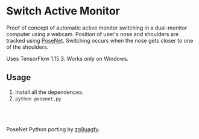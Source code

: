 # Switch Active Monitor

Proof of concept of automatic active monitor switching in a dual-monitor computer using a webcam. Position of user's nose and shoulders are tracked using [PoseNet](https://github.com/tensorflow/tfjs-models/tree/master/posenet). Switching occurs when the nose gets closer to one of the shoulders.

Uses TensorFlow 1.15.3. Works only on Windows.

## Usage
1. Install all the dependences.
2. `python posenet.py`

<br><br><br>
PoseNet Python porting by [zg9uagfv](https://github.com/zg9uagfv/tf_posenet).